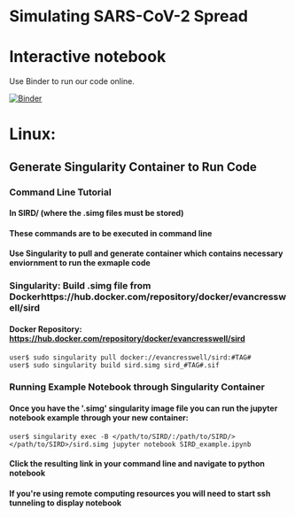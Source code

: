 # Simulating SARS-CoV-2 Spread
# Interactive notebook
Use Binder to run our code online.

[![Binder](https://mybinder.org/badge_logo.svg)](https://mybinder.org/v2/gh/nihcompmed/SIRD/master)

# Linux:

## Generate Singularity Container to Run Code
### Command Line Tutorial
#### In SIRD/ (where the .simg files must be stored)
#### These commands are to be executed in command line
#### Use Singularity to pull and generate container which contains necessary enviornment to run the exmaple code

### Singularity: Build .simg file from Dockerhttps://hub.docker.com/repository/docker/evancresswell/sird
#### Docker Repository: https://hub.docker.com/repository/docker/evancresswell/sird
    user$ sudo singularity pull docker://evancresswell/sird:#TAG#
    user$ sudo singularity build sird.simg sird_#TAG#.sif 
### Running Example Notebook through Singularity Container
#### Once you have the '.simg' singularity image file you can run the jupyter notebook example through your new container:
    user$ singularity exec -B </path/to/SIRD/:/path/to/SIRD/> </path/to/SIRD>/sird.simg jupyter notebook SIRD_example.ipynb
####	 Click the resulting link in your command line and navigate to python notebook
####	 If you're using remote computing resources you will need to start ssh tunneling to display notebook
